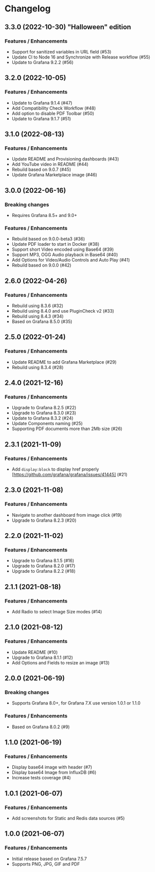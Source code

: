 # Changelog

## 3.3.0 (2022-10-30) "Halloween" edition

### Features / Enhancements

- Support for sanitized variables in URL field (#53)
- Update CI to Node 16 and Synchronize with Release workflow (#55)
- Update to Grafana 9.2.2 (#56)

## 3.2.0 (2022-10-05)

### Features / Enhancements

- Update to Grafana 9.1.4 (#47)
- Add Compatibility Check Workflow (#48)
- Add option to disable PDF Toolbar (#50)
- Update to Grafana 9.1.7 (#51)

## 3.1.0 (2022-08-13)

### Features / Enhancements

- Update README and Provisioning dashboards (#43)
- Add YouTube video in README (#44)
- Rebuild based on 9.0.7 (#45)
- Update Grafana Marketplace image (#46)

## 3.0.0 (2022-06-16)

### Breaking changes

- Requires Grafana 8.5+ and 9.0+

### Features / Enhancements

- Rebuild based on 9.0.0-beta3 (#36)
- Update PDF loader to start in Docker (#38)
- Support short Video encoded using Base64 (#39)
- Support MP3, OGG Audio playback in Base64 (#40)
- Add Options for Video/Audio Controls and Auto Play (#41)
- Rebuild based on 9.0.0 (#42)

## 2.6.0 (2022-04-26)

### Features / Enhancements

- Rebuild using 8.3.6 (#32)
- Rebuild using 8.4.0 and use PluginCheck v2 (#33)
- Rebuild using 8.4.3 (#34)
- Based on Grafana 8.5.0 (#35)

## 2.5.0 (2022-01-24)

### Features / Enhancements

- Update README to add Grafana Marketplace (#29)
- Rebuild using 8.3.4 (#28)

## 2.4.0 (2021-12-16)

### Features / Enhancements

- Upgrade to Grafana 8.2.5 (#22)
- Upgrade to Grafana 8.3.0 (#23)
- Update to Grafana 8.3.2 (#24)
- Update Components naming (#25)
- Supporting PDF documents more than 2Mb size (#26)

## 2.3.1 (2021-11-09)

### Features / Enhancements

- Add `display:block` to display href properly [https://github.com/grafana/grafana/issues/41445] (#21)

## 2.3.0 (2021-11-08)

### Features / Enhancements

- Navigate to another dashboard from image click (#19)
- Upgrade to Grafana 8.2.3 (#20)

## 2.2.0 (2021-11-02)

### Features / Enhancements

- Upgrade to Grafana 8.1.5 (#16)
- Upgrade to Grafana 8.2.0 (#17)
- Upgrade to Grafana 8.2.2 (#18)

## 2.1.1 (2021-08-18)

### Features / Enhancements

- Add Radio to select Image Size modes (#14)

## 2.1.0 (2021-08-12)

### Features / Enhancements

- Update README (#10)
- Upgrade to Grafana 8.1.1 (#12)
- Add Options and Fields to resize an image (#13)

## 2.0.0 (2021-06-19)

### Breaking changes

- Supports Grafana 8.0+, for Grafana 7.X use version 1.0.1 or 1.1.0

### Features / Enhancements

- Based on Grafana 8.0.2 (#9)

## 1.1.0 (2021-06-19)

### Features / Enhancements

- Display base64 image with header (#7)
- Display base64 Image from InfluxDB (#6)
- Increase tests coverage (#4)

## 1.0.1 (2021-06-07)

### Features / Enhancements

- Add screenshots for Static and Redis data sources (#5)

## 1.0.0 (2021-06-07)

### Features / Enhancements

- Initial release based on Grafana 7.5.7
- Supports PNG, JPG, GIF and PDF
